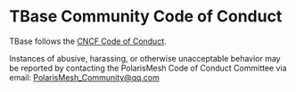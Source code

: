 # TBase Community Code of Conduct
TBase follows the [CNCF Code of Conduct](https://github.com/cncf/foundation/blob/master/code-of-conduct.md).


Instances of abusive, harassing, or otherwise unacceptable behavior may be reported by contacting the PolarisMesh Code of Conduct Committee via email: PolarisMesh_Community@qq.com